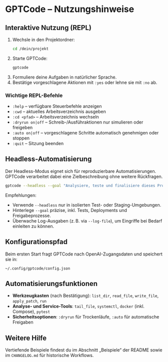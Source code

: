 # GPTCode – Nutzungshinweise

## Interaktive Nutzung (REPL)
1. Wechsle in den Projektordner:
   ```bash
   cd /dein/projekt
   ```
2. Starte GPTCode:
   ```bash
   gptcode
   ```
3. Formuliere deine Aufgaben in natürlicher Sprache.
4. Bestätige vorgeschlagene Aktionen mit `:yes` oder lehne sie mit `:no` ab.

### Wichtige REPL-Befehle
- `:help` – verfügbare Steuerbefehle anzeigen
- `:cwd` – aktuelles Arbeitsverzeichnis ausgeben
- `:cd <pfad>` – Arbeitsverzeichnis wechseln
- `:dryrun on|off` – Schreib-/Ausführaktionen nur simulieren oder freigeben
- `:auto on|off` – vorgeschlagene Schritte automatisch genehmigen oder stoppen
- `:quit` – Sitzung beenden

## Headless-Automatisierung
Der Headless-Modus eignet sich für reproduzierbare Automatisierungen. GPTCode verarbeitet dabei eine Zielbeschreibung ohne weitere Rückfragen.

```bash
gptcode --headless --goal "Analysiere, teste und finalisiere dieses Projekt (systemd, Nginx, Docker, PyTest)."
```

Empfehlungen:
- Verwende `--headless` nur in isolierten Test- oder Staging-Umgebungen.
- Hinterlege `--goal` präzise, inkl. Tests, Deployments und Freigabeprozesse.
- Überwache Log-Ausgaben (z. B. via `--log-file`), um Eingriffe bei Bedarf einleiten zu können.

## Konfigurationspfad
Beim ersten Start fragt GPTCode nach OpenAI-Zugangsdaten und speichert sie in:
```
~/.config/gptcode/config.json
```

## Automatisierungsfunktionen
- **Werkzeugkasten** (nach Bestätigung): `list_dir`, `read_file`, `write_file`, `apply_patch`, `run`
- **Analyse- und Service-Tools**: `tail_file`, `systemctl`, `docker` (inkl. Compose), `pytest`
- **Sicherheitsoptionen**: `:dryrun` für Trockenläufe, `:auto` für automatische Freigaben

## Weitere Hilfe
Vertiefende Beispiele findest du im Abschnitt „Beispiele“ der README sowie im `CHANGELOG.md` für historische Workflows.
